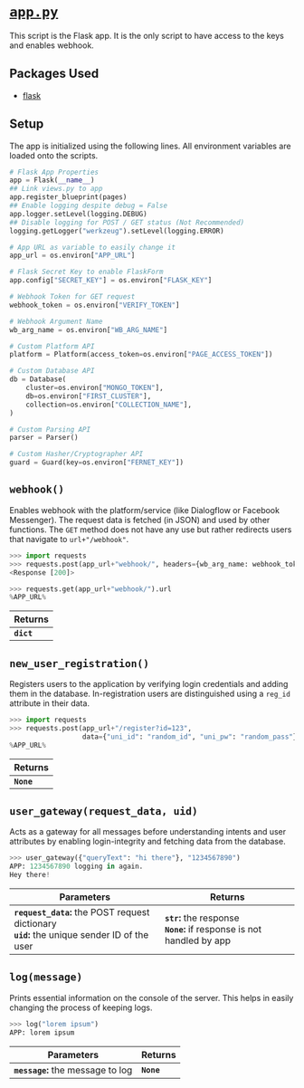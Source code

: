 # [`app.py`](https://github.com/ineshbose/boyd_bot_messenger/blob/master/app.py)

This script is the Flask app. It is the only script to have access to the keys and enables webhook.


## Packages Used

* [flask](https://github.com/pallets/flask)



## Setup

The app is initialized using the following lines. All environment variables are loaded onto the scripts.

```python
# Flask App Properties
app = Flask(__name__)
## Link views.py to app
app.register_blueprint(pages)
## Enable logging despite debug = False
app.logger.setLevel(logging.DEBUG)
## Disable logging for POST / GET status (Not Recommended)
logging.getLogger("werkzeug").setLevel(logging.ERROR)

# App URL as variable to easily change it
app_url = os.environ["APP_URL"]

# Flask Secret Key to enable FlaskForm
app.config["SECRET_KEY"] = os.environ["FLASK_KEY"]

# Webhook Token for GET request
webhook_token = os.environ["VERIFY_TOKEN"]

# Webhook Argument Name
wb_arg_name = os.environ["WB_ARG_NAME"]

# Custom Platform API
platform = Platform(access_token=os.environ["PAGE_ACCESS_TOKEN"])

# Custom Database API
db = Database(
    cluster=os.environ["MONGO_TOKEN"],
    db=os.environ["FIRST_CLUSTER"],
    collection=os.environ["COLLECTION_NAME"],
)

# Custom Parsing API
parser = Parser()

# Custom Hasher/Cryptographer API
guard = Guard(key=os.environ["FERNET_KEY"])
```



## `webhook()`

Enables webhook with the platform/service (like Dialogflow or Facebook Messenger). The request data is fetched (in JSON) and used by other functions. The `GET` method does not have any use but rather redirects users that navigate to `url+"/webhook"`.

```python
>>> import requests
>>> requests.post(app_url+"webhook/", headers={wb_arg_name: webhook_token})
<Response [200]>

>>> requests.get(app_url+"webhook/").url
%APP_URL%
```

|   Returns   |
|-------------|
| **`dict`**  |



## `new_user_registration()`

Registers users to the application by verifying login credentials and adding them in the database. In-registration users are distinguished using a `reg_id` attribute in their data.

```python
>>> import requests
>>> requests.post(app_url+"/register?id=123", 
                  data={"uni_id": "random_id", "uni_pw": "random_pass"}).url
%APP_URL%
```

|   Returns   |
|-------------|
| **`None`**  |



## `user_gateway(request_data, uid)`

Acts as a gateway for all messages before understanding intents and user attributes by enabling login-integrity and fetching data from the database.

```python
>>> user_gateway({"queryText": "hi there"}, "1234567890")
APP: 1234567890 logging in again.
Hey there!
```

|                                       Parameters                                               |                                  Returns                                 |
|------------------------------------------------------------------------------------------------|--------------------------------------------------------------------------|
| **`request_data`:** the POST request dictionary<br>**`uid`:** the unique sender ID of the user | **`str`:** the response<br>**`None`:** if response is not handled by app |



## `log(message)`

Prints essential information on the console of the server. This helps in easily changing the process of keeping logs.

```python
>>> log("lorem ipsum")
APP: lorem ipsum
```

|                 Parameters              |    Returns  |
|-----------------------------------------|-------------|
| **`message`:** the message to log       | **`None`**  |